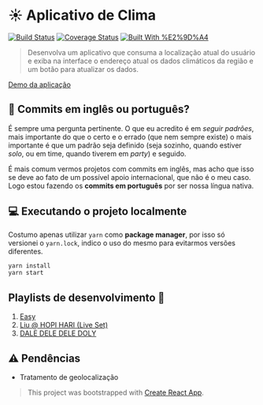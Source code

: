 # :sunny: Aplicativo de Clima

[![Build Status](https://travis-ci.org/helderdiin/climao.svg?branch=develop)](https://travis-ci.org/helderdiin/climao)
[![Coverage Status](https://coveralls.io/repos/github/helderdiin/climao/badge.svg?branch=develop)](https://coveralls.io/github/helderdiin/climao?branch=develop)
[![Built With %E2%9D%A4](https://img.shields.io/badge/built%20with-%E2%9D%A4-red.svg)](https://github.com/helderdiin/climao)

> Desenvolva um aplicativo que consuma a localização atual do usuário e exiba na interface o endereço atual os dados climáticos da região e um botão para atualizar os dados.

[Demo da aplicação](https://climao-test-env.herokuapp.com/)

## :thinking: Commits em inglês ou português?

É sempre uma pergunta pertinente. O que eu acredito é em *seguir padrões*, mais importante do que o certo e o errado (que nem sempre existe) o mais importante é que um padrão seja definido (seja sozinho, quando estiver *solo*, ou em time, quando tiverem em *party*) e seguido.

É mais comum vermos projetos com commits em inglês, mas acho que isso se deve ao fato de um possível apoio internacional, que não é o meu caso. Logo estou fazendo os **commits em português** por ser nossa língua nativa.

## :computer: Executando o projeto localmente

Costumo apenas utilizar `yarn` como **package manager**, por isso só versionei o `yarn.lock`, indico o uso do mesmo para evitarmos versões diferentes.

``` bash
yarn install
yarn start
```

## Playlists de desenvolvimento :musical_note:

1. [Easy](https://open.spotify.com/playlist/5iSqs9BD6ivQEfA4mU839z?si=iICXv-VZT56HntcPHubHfQ)
2. [Liu @ HOPI HARI (Live Set)](https://youtu.be/a4g96HW1VuA)
3. [DALE DELE DELE DOLY](https://open.spotify.com/playlist/3vVFus8ZmkH8WTWNdr71Yz?si=SlPqwkZkTKuAEtBRUWn2qw)

## :warning: Pendências

* Tratamento de geolocalização

> This project was bootstrapped with [Create React App](https://github.com/facebook/create-react-app).
